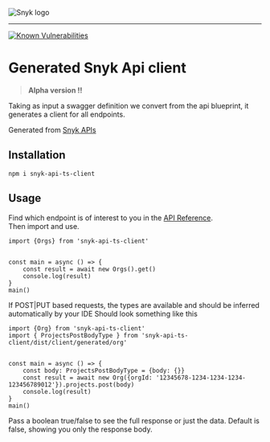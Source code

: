 ![Snyk logo](https://snyk.io/style/asset/logo/snyk-print.svg)

***

[![Known Vulnerabilities](https://snyk.io/test/github/snyk-tech-services/snyk-api-ts-client/badge.svg)](https://snyk.io/test/github/snyk-tech-services/snyk-api-ts-client)

# Generated Snyk Api client
> **Alpha version !!**

Taking as input a swagger definition we convert from the api blueprint, it generates a client for all endpoints.

Generated from [Snyk APIs](https://snyk.docs.apiary.io/)

## Installation
`npm i snyk-api-ts-client`

## Usage

Find which endpoint is of interest to you in the [API Reference](https://snyk.docs.apiary.io/).\
Then import and use.

```
import {Orgs} from 'snyk-api-ts-client'


const main = async () => {
    const result = await new Orgs().get()
    console.log(result)
}
main()
```

If POST|PUT based requests, the types are available and should be inferred automatically by your IDE
Should look something like this

```
import {Org} from 'snyk-api-ts-client'
import { ProjectsPostBodyType } from 'snyk-api-ts-client/dist/client/generated/org'


const main = async () => {
    const body: ProjectsPostBodyType = {body: {}}
    const result = await new Org({orgId: '12345678-1234-1234-1234-123456789012'}).projects.post(body)
    console.log(result)
}
main()
```

Pass a boolean true/false to see the full response or just the data. Default is false, showing you only the response body.


